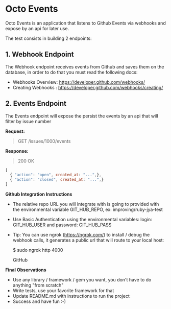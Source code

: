 # Octo Events

Octo Events is an application that listens to Github Events via webhooks and expose by an api for later use.

<INSERT IMAGE>

 The test consists in building 2 endpoints:

## 1. Webhook Endpoint

The Webhook endpoint receives events from Github and saves them on the database, in order to do that you must read the following docs:

* Webhooks Overview: https://developer.github.com/webhooks/ 
* Creating Webhooks : https://developer.github.com/webhooks/creating/

## 2. Events Endpoint

The Events endpoint will expose the persist the events by an api that will filter by issue number

**Request:**

> GET /issues/1000/events

**Response:**

> 200 OK
```javascript
[ 
  { "action": "open", created_at: "...",}, 
  { "action": "closed", created_at: "...",} 
]
```

**Github Integration Instructions**

* The relative repo URL you will integrate with is going to provided with the environmental variable GIT_HUB_REPO, ex: improving/ruby-jya-test
* Use Basic Authentication using the environmental variables: login: GIT_HUB_USER and password: GIT_HUB_PASS
* Tip: You can use ngrok (https://ngrok.com/)  to install / debug the webhook calls, it generates a public url that will route to your local host:

   $ sudo ngrok http 4000 

   <INSERT IMAGE>

   GitHub

   <INSERT IMAGE>
 
**Final Observations**

* Use any library / framework / gem  you want, you don't have to do anything "from scratch"
* Write tests, use your favorite framework for that
* Update README.md with instructions to run the project
* Success and have fun :-)

